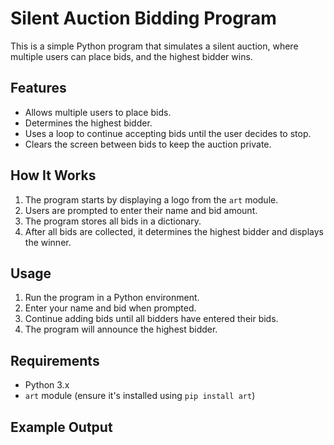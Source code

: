 # Silent Auction Bidding Program

This is a simple Python program that simulates a silent auction, where multiple users can place bids, and the highest bidder wins.

## Features
- Allows multiple users to place bids.
- Determines the highest bidder.
- Uses a loop to continue accepting bids until the user decides to stop.
- Clears the screen between bids to keep the auction private.

## How It Works
1. The program starts by displaying a logo from the `art` module.
2. Users are prompted to enter their name and bid amount.
3. The program stores all bids in a dictionary.
4. After all bids are collected, it determines the highest bidder and displays the winner.

## Usage
1. Run the program in a Python environment.
2. Enter your name and bid when prompted.
3. Continue adding bids until all bidders have entered their bids.
4. The program will announce the highest bidder.

## Requirements
- Python 3.x
- `art` module (ensure it's installed using `pip install art`)

## Example Output
